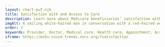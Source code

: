 ```yaml
---
layout: chart-puf.njk
title: Satisfaction with and Access to Care
description: Learn more about Medicare beneficiaries’ satisfaction with and access to care by year.
imgAlt: A smiling white-haired man in conversation with a red-haired woman
order: 3
keywords: Provider, Doctor, Medical care, Health care, Appointment, Access, Access to care, Availability, Financial security, Experiences with care, Cost, Sex, Gender, Age, Income, Race, Ethnicity, Education, Costs
iframe: https://mcbs-covid-trends.norc.org/?satisfaction
---
```

